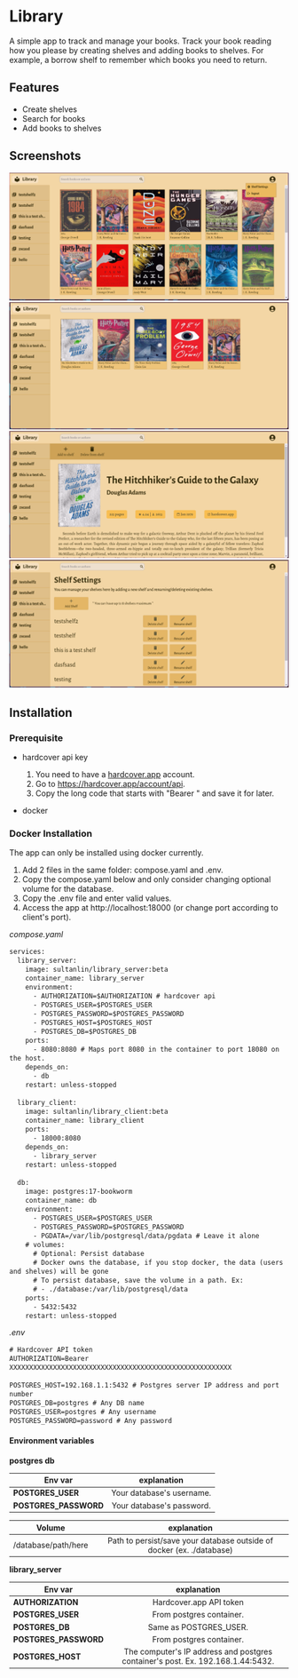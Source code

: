 # Library
A simple app to track and manage your books. Track your book reading how you please by creating shelves and adding books to shelves. For example, a borrow shelf to remember which books you need to return.

## Features

* Create shelves
* Search for books
* Add books to shelves

## Screenshots

![Home page.](./screenshots/home.png "Home page.")
![Books in a shelf.](./screenshots/shelf-books.png "Books in a shelf.")
![Book information and metadata.](./screenshots/book.png "Book information and metadata.")
![Settings to manage shelves.](./screenshots/settings.png "Settings to manage shelves.")

## Installation

### Prerequisite
* hardcover api key
    1. You need to have a [hardcover.app](https://hardcover.app/) account.
    2. Go to https://hardcover.app/account/api.
    3. Copy the long code that starts with "Bearer " and save it for later.

* docker


### Docker Installation
The app can only be installed using docker currently.
1. Add 2 files in the same folder: compose.yaml and .env.
2. Copy the compose.yaml below and only consider changing optional volume for the database.
3. Copy the .env file and enter valid values.
4. Access the app at http://localhost:18000 (or change port according to client's port).

*compose.yaml*
```
services:
  library_server:
    image: sultanlin/library_server:beta
    container_name: library_server
    environment:
      - AUTHORIZATION=$AUTHORIZATION # hardcover api
      - POSTGRES_USER=$POSTGRES_USER
      - POSTGRES_PASSWORD=$POSTGRES_PASSWORD
      - POSTGRES_HOST=$POSTGRES_HOST
      - POSTGRES_DB=$POSTGRES_DB
    ports:
      - 8080:8080 # Maps port 8080 in the container to port 18080 on the host.
    depends_on:
      - db
    restart: unless-stopped

  library_client:
    image: sultanlin/library_client:beta
    container_name: library_client
    ports:
      - 18000:8080 
    depends_on:
      - library_server
    restart: unless-stopped

  db:
    image: postgres:17-bookworm
    container_name: db
    environment:
      - POSTGRES_USER=$POSTGRES_USER
      - POSTGRES_PASSWORD=$POSTGRES_PASSWORD
      - PGDATA=/var/lib/postgresql/data/pgdata # Leave it alone
    # volumes:
      # Optional: Persist database
      # Docker owns the database, if you stop docker, the data (users and shelves) will be gone
      # To persist database, save the volume in a path. Ex:
      # - ./database:/var/lib/postgresql/data
    ports:
      - 5432:5432
    restart: unless-stopped
```

*.env*
```
# Hardcover API token
AUTHORIZATION=Bearer XXXXXXXXXXXXXXXXXXXXXXXXXXXXXXXXXXXXXXXXXXXXXXXXXXXXXXXX

POSTGRES_HOST=192.168.1.1:5432 # Postgres server IP address and port number
POSTGRES_DB=postgres # Any DB name
POSTGRES_USER=postgres # Any username
POSTGRES_PASSWORD=password # Any password
```

#### Environment variables

**postgres db**

| Env var  | explanation |
| ------------- |:-------------:|
| **POSTGRES_USER**      | Your database's username. |
| **POSTGRES_PASSWORD**      | Your database's password. |

| Volume  | explanation |
| ------------- |:-------------:|
| /database/path/here  | Path to persist/save your database outside of docker (ex. ./database) |

**library_server**

| Env var  | explanation |
| ------------- |:-------------:|
| **AUTHORIZATION**     | Hardcover.app API token |
| **POSTGRES_USER**     | From postgres container. |
| **POSTGRES_DB**      | Same as POSTGRES_USER. |
| **POSTGRES_PASSWORD**      | From postgres container. |
| **POSTGRES_HOST**      | The computer's IP address and postgres container's post. Ex. 192.168.1.44:5432. |
